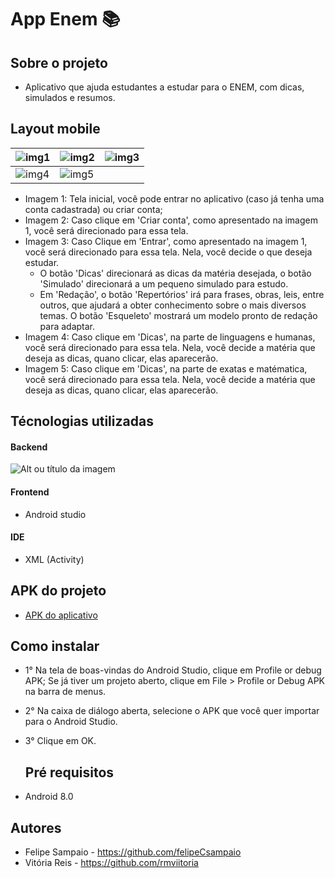 # App Enem 📚

## Sobre o projeto
- Aplicativo que ajuda estudantes a estudar para o ENEM, com dicas, simulados e resumos.
  
## Layout mobile 
| <img src="https://i.pinimg.com/736x/18/16/db/1816db7c991d3b4d05eae62977164648.jpg" alt="img1"/> | <img src="https://i.pinimg.com/736x/5c/28/c6/5c28c68f99c53e89dbe810a778b4a58c.jpg" alt="img2"/> | <img src="https://i.pinimg.com/736x/d1/17/36/d11736b172ac0f833b0cf912898ddb09.jpg" alt="img3"/> 
| ------------- | ------------- | ------------- |
| <img src="https://i.pinimg.com/736x/c9/c2/1a/c9c21a08ac5a12fe00d24fc41abf4155.jpg" alt="img4"/> | <img src="https://i.pinimg.com/736x/26/de/75/26de754430e6e54a269f70238644e2de.jpg" alt="img5"/> 

- Imagem 1: Tela inicial, você pode entrar no aplicativo (caso já tenha uma conta cadastrada) ou criar conta;
- Imagem 2: Caso clique em 'Criar conta', como apresentado na imagem 1, você será direcionado para essa tela. 
- Imagem 3: Caso Clique em 'Entrar', como apresentado na imagem 1, você será direcionado para essa tela. Nela, você decide o que deseja estudar.
  - O botão 'Dicas' direcionará as dicas da matéria desejada, o botão 'Simulado' direcionará a um pequeno simulado para estudo.
  - Em 'Redação', o botão 'Repertórios' irá para frases, obras, leis, entre outros, que ajudará a obter conhecimento sobre o mais diversos temas. O botão 'Esqueleto' mostrará um modelo pronto de redação para adaptar.
- Imagem 4: Caso clique em 'Dicas', na parte de linguagens e humanas, você será direcionado para essa tela. Nela, você decide a matéria que deseja as dicas, quano clicar, elas aparecerão.
- Imagem 5: Caso clique em 'Dicas', na parte de exatas e matématica, você será direcionado para essa tela. Nela, você decide a matéria que deseja as dicas, quano clicar, elas aparecerão.
   
## Técnologias utilizadas 
#### Backend 
![Alt ou título da imagem](https://img.shields.io/badge/Java-ED8B00?style=for-the-badge&logo=openjdk&logoColor=white)
#### Frontend
- Android studio 
#### IDE
- XML (Activity)
## APK do projeto
- <a href=""> APK do aplicativo </a>

## Como instalar 
- 1° Na tela de boas-vindas do Android Studio, clique em Profile or debug APK;
  Se já tiver um projeto aberto, clique em File > Profile or Debug APK na barra de menus.
- 2° Na caixa de diálogo aberta, selecione o APK que você quer importar para o Android Studio.
- 3° Clique em OK.

  ## Pré requisitos 
- Android 8.0
  
## Autores 
- Felipe Sampaio - https://github.com/felipeCsampaio
- Vitória Reis - https://github.com/rmviitoria

